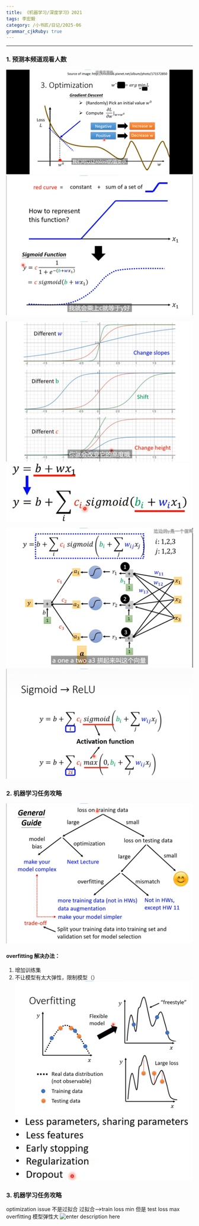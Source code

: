 ```yaml
---
title: 《机器学习/深度学习》2021
tags: 李宏毅
category: /小书匠/日记/2025-06
grammar_cjkRuby: true
---
```


----------


### 1. 预测本频道观看人数

![enter description here](./images/1750155534023.png)
![enter description here](./images/1750155559876.png)

![改变不同wbc结果](./images/1750155591960.png)
![enter description here](./images/1750155669005.png)

![enter description here](./images/1750155688824.png)
![enter description here](./images/1750155704494.png)









### 2. 机器学习任务攻略
![enter description here](./images/1750155752197.png)


#### overfitting 解决办法：
 1. 增加训练集
 2. 不让模型有太大弹性，限制模型（）
![enter description here](./images/1750155866778.png)
![enter description here](./images/1750155887398.png)


### 3. 机器学习任务攻略

optimization issue 不是过拟合
过拟合——>train loss min 但是 test loss max
overfitting 模型弹性大
![enter description here](./images/1750156201461.png)

